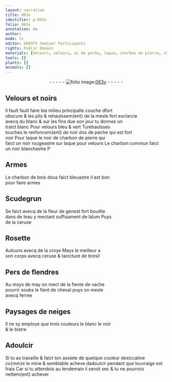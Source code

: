 ```yaml
---
layout: narrative
title: 063v
identifier: p-063v
folio: 063v
annotation: no
author:
mode: tc
editor: GR8975 Seminar Participants
rights: Public Domain
materials: [Velours, velours, os de peche, laque, charbon de pierre, charbon, charbon de bois, Scudegrun, fleur de genest, eau, alum, ceruse, croye, bresil, fiente de vache, fient de cheval, ferree, bistre, mine]
tools: []
plants: []
animals: []
---
```


<div class="folio" align="center">- - - - - <a href="http://gallica.bnf.fr/ark:/12148/btv1b10500001g/f132.item" target="_blank"><img src="https://cu-mkp.github.io/2017-workshop-edition/assets/photo-icon.png" alt="folio image: " style="display:inline-block; margin-bottom:-3px;"/>063v</a> - - - - - </div>  
  

## <span class="m">Velours</span> et noirs

 
Il fault fault faire lea milieu principalle couche dfort<br/> obscure & les plis & rehaulssem{ent} de la mesle fort esclarcie<br/> avecq du blanc & sur les fins due son jour tu donnes un<br/> traict blanc Pour <span class="m">velours</span> bleu & vert Turehaulsses<br/> touches le renfoncem{ent} de noir d<span class="m">os de peche</span> qui est fort<br/> noir Pour <span class="m">laque</span> le noir de <span class="m">charbon de pierre</span> qui<br/> faict un noir rougeastre sur <span class="m">laque</span> pour <span class="m">velours</span> Le <span class="m">charbon</span> commun faict<br/> un noir blanchastre P
 
 
  

## Armes

 
Le <span class="m">charbon de bois</span> dous faict bleuastre il est bon<br/> pour faire armes
 
 
  

## <span class="m">Scudegrun</span>

 
Se faict avecq de la <span class="m">fleur de genest</span> fort bouillie<br/> dans de l<span class="m">eau</span> y mectant suffisament de l<span class="m">alum</span> Puys<br/> de la <span class="m">ceruse</span>
 
 
  

## Rosette

 
Aulcuns avecq de la <span class="m">croye</span> Mays le meilleur a<br/> son corps avecq <span class="m">ceruse</span> & taincture de <span class="m">bresil</span>
 
 
  

## Pers de <span class="pl">flendres</span>

 
Au moys de may on mect de la <span class="m">fiente de vache</span><br/> pourrir soubs le <span class="m">fient de cheval</span> puys on mesle<br/> avecq <span class="m">ferree</span>
 
 
  

## Paysages de neiges

 
Il ne sy employe que trois couleurs le blanc le noir<br/> & le <span class="m">bistre</span>
 
 
  

## Adoulcir

 
Si tu as travaille & faict ton assiete de quelque couleur desiccative<br/> co{mm}e le <span class="m">mine</span> & semblable acheve dadoulcir pendant que louvraige est<br/> frais Car si tu attendois au lendemain il seroit sec & tu ne pourrois<br/> nettem{ent} achever
 
